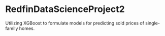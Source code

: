 # RedfinDataScienceProject2
Utilizing XGBoost to formulate models for predicting sold prices of single-family homes.
